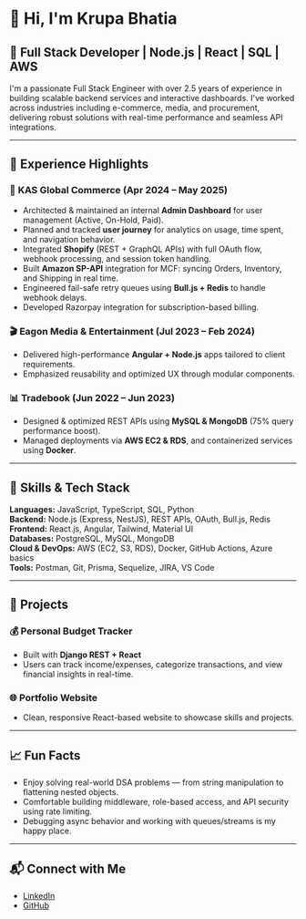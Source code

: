 # 👋 Hi, I'm Krupa Bhatia

## 🚀 Full Stack Developer | Node.js | React | SQL | AWS

I'm a passionate Full Stack Engineer with over 2.5 years of experience in building scalable backend services and interactive dashboards. I've worked across industries including e-commerce, media, and procurement, delivering robust solutions with real-time performance and seamless API integrations.

---

## 💼 Experience Highlights

### 🛒 **KAS Global Commerce (Apr 2024 – May 2025)**
- Architected & maintained an internal **Admin Dashboard** for user management (Active, On-Hold, Paid).
- Planned and tracked **user journey** for analytics on usage, time spent, and navigation behavior.
- Integrated **Shopify** (REST + GraphQL APIs) with full OAuth flow, webhook processing, and session token handling.
- Built **Amazon SP-API** integration for MCF: syncing Orders, Inventory, and Shipping in real time.
- Engineered fail-safe retry queues using **Bull.js + Redis** to handle webhook delays.
- Developed Razorpay integration for subscription-based billing.

### 🎬 **Eagon Media & Entertainment (Jul 2023 – Feb 2024)**
- Delivered high-performance **Angular + Node.js** apps tailored to client requirements.
- Emphasized reusability and optimized UX through modular components.

### 📊 **Tradebook (Jun 2022 – Jun 2023)**
- Designed & optimized REST APIs using **MySQL & MongoDB** (75% query performance boost).
- Managed deployments via **AWS EC2 & RDS**, and containerized services using **Docker**.

---

## 🧠 Skills & Tech Stack

**Languages:** JavaScript, TypeScript, SQL, Python  
**Backend:** Node.js (Express, NestJS), REST APIs, OAuth, Bull.js, Redis  
**Frontend:** React.js, Angular, Tailwind, Material UI  
**Databases:** PostgreSQL, MySQL, MongoDB  
**Cloud & DevOps:** AWS (EC2, S3, RDS), Docker, GitHub Actions, Azure basics  
**Tools:** Postman, Git, Prisma, Sequelize, JIRA, VS Code  

---

## 🔧 Projects

### 💰 **Personal Budget Tracker**
- Built with **Django REST + React**
- Users can track income/expenses, categorize transactions, and view financial insights in real-time.

### 🌐 **Portfolio Website**
- Clean, responsive React-based website to showcase skills and projects.

---

## 📈 Fun Facts

- Enjoy solving real-world DSA problems — from string manipulation to flattening nested objects.
- Comfortable building middleware, role-based access, and API security using rate limiting.
- Debugging async behavior and working with queues/streams is my happy place.

---

## 📬 Connect with Me
- [LinkedIn](https://www.linkedin.com/in/krupa-bhatia/)  
- [GitHub](https://github.com/KrupaBhatia)

